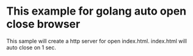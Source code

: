 # This example for golang auto open close browser

This sample will create a http server for open index.html.
index.html will auto close on 1 sec.